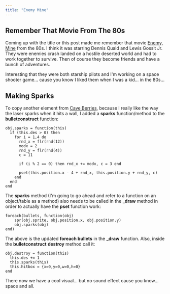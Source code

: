 ```yaml
---
title: "Enemy Mine"
---
```


## Remember That Movie From The 80s

Coming up with the title or this post made me remember that movie [Enemy, Mine](https://en.wikipedia.org/wiki/Enemy_Mine_(film)) from the 80s.  I think it was starring Dennis Quaid and Lewis Gossit Jr.  They were enemies crash landed on a hostile deserted world and had to work together to survive. Then of course they become friends and have a bunch of adventures.

Interesting that they were both starship pilots and I'm working on a space shooter game... cause you know I liked them when I was a kid... in the 80s...

## Making Sparks

To copy another element from [Cave Berries](http://www.lexaloffle.com/bbs/?tid=1834), because I really like the way the laser sparks when it hits a wall, I added a **sparks** function/method to the **bulletconstruct** function:

```
obj.sparks = function(this)
  if (this.des > 0) then
    for i = 1,4 do
      rnd_x = flr(rnd(12))
      modx = 2
      rnd_y = flr(rnd(4))
      c = 11

      if (i % 2 == 0) then rnd_x += modx, c = 3 end

      pset(this.position.x - 4 + rnd_x, this.position.y + rnd_y, c)
    end
  end
end
```

The **sparks** method (I'm going to go ahead and refer to a function on an object/table as a method) also needs to be called in the **_draw** method in order to actually have the **pset** function work:

```
foreach(bullets, function(obj)
    spr(obj.sprite, obj.position.x, obj.position.y)
    obj.sparks(obj)
end)
```

The above is the updated **foreach bullets** in the **_draw** function.  Also, inside the **bulletconstruct** **destroy** method call it:

```
obj.destroy = function(this)
  this.des += 1
  this.sparks(this)
  this.hitbox = {x=0,y=0,w=0,h=0}
end
```

There now we have a cool visual... but no sound effect cause you know... space and all.
